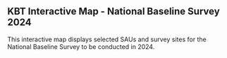 ## KBT Interactive Map - National Baseline Survey 2024

This interactive map displays selected SAUs and survey sites for the National Baseline Survey to be conducted in 2024. 

